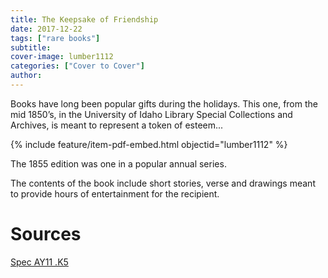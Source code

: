 ```yaml
---
title: The Keepsake of Friendship
date: 2017-12-22
tags: ["rare books"]
subtitle: 
cover-image: lumber1112
categories: ["Cover to Cover"]
author: 
---
```


Books have long been popular gifts during the holidays. This
one, from the mid 1850’s, in the University of Idaho Library Special Collections and Archives, is meant to represent a token of esteem...

{% include feature/item-pdf-embed.html objectid="lumber1112" %}

The 1855 edition was one in a popular annual series.

The contents of the book include short stories, verse and drawings meant to provide hours of entertainment for the recipient.

# Sources

[Spec AY11 .K5](https://alliance-primo.hosted.exlibrisgroup.com/permalink/f/m1uotc/CP7195322540001451)